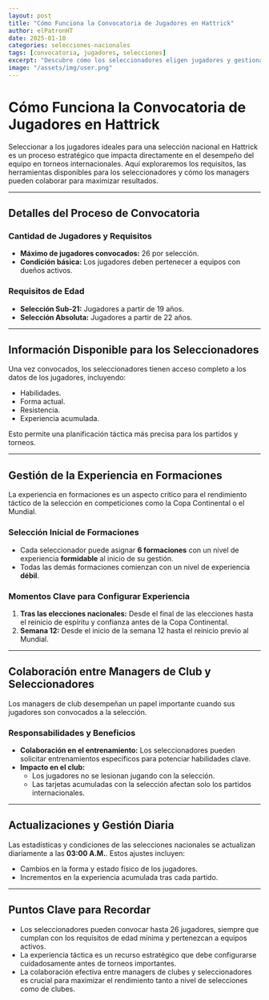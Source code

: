 ```yaml
---
layout: post
title: "Cómo Funciona la Convocatoria de Jugadores en Hattrick"
author: elPatronHT
date: 2025-01-10
categories: selecciones-nacionales
tags: [convocatoria, jugadores, selecciones]
excerpt: "Descubre cómo los seleccionadores eligen jugadores y gestionan la experiencia táctica en las selecciones nacionales."
image: "/assets/img/user.png"
---
```


# Cómo Funciona la Convocatoria de Jugadores en Hattrick

Seleccionar a los jugadores ideales para una selección nacional en Hattrick es un proceso estratégico que impacta directamente en el desempeño del equipo en torneos internacionales. Aquí exploraremos los requisitos, las herramientas disponibles para los seleccionadores y cómo los managers pueden colaborar para maximizar resultados.

---

## Detalles del Proceso de Convocatoria

### Cantidad de Jugadores y Requisitos

- **Máximo de jugadores convocados:** 26 por selección.
- **Condición básica:** Los jugadores deben pertenecer a equipos con dueños activos.

### Requisitos de Edad

- **Selección Sub-21:** Jugadores a partir de 19 años.
- **Selección Absoluta:** Jugadores a partir de 22 años.

---

## Información Disponible para los Seleccionadores

Una vez convocados, los seleccionadores tienen acceso completo a los datos de los jugadores, incluyendo:

- Habilidades.
- Forma actual.
- Resistencia.
- Experiencia acumulada.

Esto permite una planificación táctica más precisa para los partidos y torneos.

---

## Gestión de la Experiencia en Formaciones

La experiencia en formaciones es un aspecto crítico para el rendimiento táctico de la selección en competiciones como la Copa Continental o el Mundial.

### Selección Inicial de Formaciones

- Cada seleccionador puede asignar **6 formaciones** con un nivel de experiencia **formidable** al inicio de su gestión.
- Todas las demás formaciones comienzan con un nivel de experiencia **débil**.

### Momentos Clave para Configurar Experiencia

1. **Tras las elecciones nacionales:** Desde el final de las elecciones hasta el reinicio de espíritu y confianza antes de la Copa Continental.
2. **Semana 12:** Desde el inicio de la semana 12 hasta el reinicio previo al Mundial.

---

## Colaboración entre Managers de Club y Seleccionadores

Los managers de club desempeñan un papel importante cuando sus jugadores son convocados a la selección.

### Responsabilidades y Beneficios

- **Colaboración en el entrenamiento:** Los seleccionadores pueden solicitar entrenamientos específicos para potenciar habilidades clave.
- **Impacto en el club:**
  - Los jugadores no se lesionan jugando con la selección.
  - Las tarjetas acumuladas con la selección afectan solo los partidos internacionales.

---

## Actualizaciones y Gestión Diaria

Las estadísticas y condiciones de las selecciones nacionales se actualizan diariamente a las **03:00 A.M.**. Estos ajustes incluyen:

- Cambios en la forma y estado físico de los jugadores.
- Incrementos en la experiencia acumulada tras cada partido.

---

## Puntos Clave para Recordar

- Los seleccionadores pueden convocar hasta 26 jugadores, siempre que cumplan con los requisitos de edad mínima y pertenezcan a equipos activos.
- La experiencia táctica es un recurso estratégico que debe configurarse cuidadosamente antes de torneos importantes.
- La colaboración efectiva entre managers de clubes y seleccionadores es crucial para maximizar el rendimiento tanto a nivel de selecciones como de clubes.
